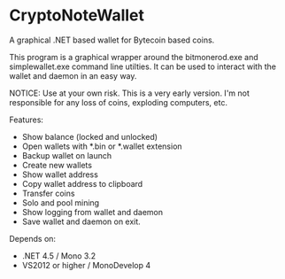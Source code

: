 CryptoNoteWallet
================

A graphical .NET based wallet for Bytecoin based coins.

This program is a graphical wrapper around the bitmonerod.exe and simplewallet.exe command line utilties. It can be used to interact with the wallet and daemon in an easy way. 

NOTICE: Use at your own risk. This is a very early version. I'm not responsible for any loss of coins, exploding computers, etc.

Features:
- Show balance (locked and unlocked)
- Open wallets with *.bin or *.wallet extension
- Backup wallet on launch
- Create new wallets
- Show wallet address 
- Copy wallet address to clipboard
- Transfer coins
- Solo and pool mining
- Show logging from wallet and daemon
- Save wallet and daemon on exit.

Depends on:
- .NET 4.5 / Mono 3.2
- VS2012 or higher / MonoDevelop 4

